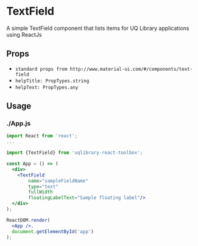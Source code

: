 # TextField

A simple TextField component that lists items for UQ Library applications using ReactJs

## Props

- `standard props from http://www.material-ui.com/#/components/text-field`
- `helpTitle: PropTypes.string`
- `helpText: PropTypes.any`

## Usage

### ./App.js

```jsx
import React from 'react';
...

import {TextField} from 'uqlibrary-react-toolbox';

const App = () => (
  <div>
    <TextField
        name="sampleFieldName"
        type="text"
        fullWidth
        floatingLabelText="Sample floating label"/>
  </div>
);

ReactDOM.render(
  <App />,
  document.getElementById('app')
);
```
